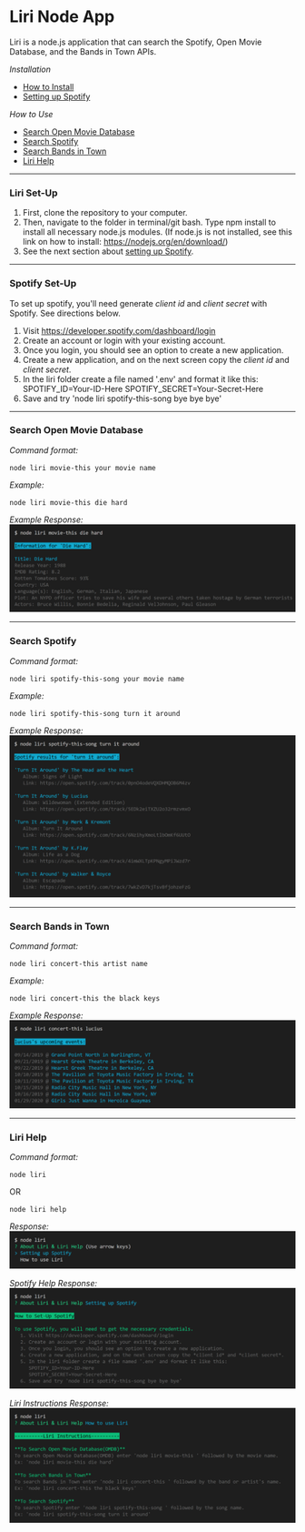 # Liri Node App

Liri is a node.js application that can search the Spotify, Open Movie Database, and the Bands in Town APIs.

*Installation*
* [How to Install](#liri-set-up)
* [Setting up Spotify](#spotify-set-up)

*How to Use*
* [Search Open Movie Database](#search-open-movie-database)
* [Search Spotify](#search-spotify)
* [Search Bands in Town](#search-bands-in-town)
* [Liri Help](#liri-help)

---
### Liri Set-Up
 1. First, clone the repository to your computer.
 2. Then, navigate to the folder in terminal/git bash. Type npm install to install all necessary node.js modules. (If node.js is not installed, see this link on how to install: https://nodejs.org/en/download/)
 3. See the next section about [setting up Spotify](#spotify-set-up).

---
### Spotify Set-Up
To set up spotify, you'll need generate *client id* and *client secret* with Spotify. See directions below.
 1. Visit https://developer.spotify.com/dashboard/login
 2. Create an account or login with your existing account.
 3. Once you login, you should see an option to create a new application.
 4. Create a new application, and on the next screen copy the *client id* and *client secret*.
 5. In the liri folder create a file named '.env' and format it like this:  SPOTIFY_ID=Your-ID-Here  SPOTIFY_SECRET=Your-Secret-Here
 6. Save and try 'node liri spotify-this-song bye bye bye'

---
### Search Open Movie Database
*Command format:*
```
node liri movie-this your movie name
```

*Example:*
```
node liri movie-this die hard
```

*Example Response:*
![Example of an Open Movie Database response.](images/liri_movie-this.png)
  
---
### Search Spotify
*Command format:*
```
node liri spotify-this-song your movie name
```

*Example:*
```
node liri spotify-this-song turn it around
```

*Example Response:*
![Example of a Spotify response.](images/liri_spotify-this.png)

---
### Search Bands in Town
*Command format:*
```
node liri concert-this artist name
```

*Example:*
```
node liri concert-this the black keys
```

*Example Response:*
![Example of a Bands in Town response.](images/liri_concert-this.png)

---
### Liri Help

*Command format:*
```
node liri
```
OR
```
node liri help
```

*Response:*
![Liri Help Choices](images/liri.png)

*Spotify Help Response:*
![Liri Spotify Help Response](images/liri_spotify-instruct.png)

*Liri Instructions Response:*
![Liri Instructions Response](images/liri_instructions.png)

